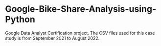 # Google-Bike-Share-Analysis-using-Python
Google Data Analyst Certification project. The CSV files used for this case study is from September 2021 to August 2022.

